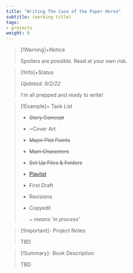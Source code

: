 ```yaml
---
title: "Writing The Case of the Paper Horse"
subtitle: (working title)
tags:
- projects
weight: 0
---
```



>[!Warning]+Notice
>
> Spoilers are possible. Read at your own risk.


> [!Info]+Status
>
>*Updated: 9/2/22*
>
 > I'm all prepped and ready to write!  

>[!Example]+ Task List
> 
> * ~~Story Concept~~
> * ~Cover Art
> * ~~Major Plot Points~~
> * ~~Main Characters~~
> * ~~Set Up Files & Folders~~
> * [Playlist](/notes/cruise-cozies-playlist.md)
> * First Draft
> * Revisions
> * Copyedit
>   
>   *~ means 'in process'*


>[!Important]- Project Notes
>
> TBD

>[!Summary]- Book Description
> 
> TBD


